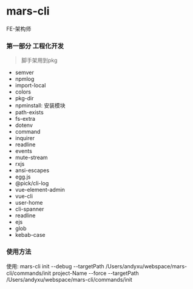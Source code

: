 # mars-cli
FE-架构师

### 第一部分 工程化开发


> 脚手架用到pkg
- semver
- npmlog
- import-local
- colors
- pkg-dir
- npminstall: 安装模块
- path-exists
- fs-extra
- dotenv
- command
- inquirer
- readline
- events
- mute-stream
- rxjs
- ansi-escapes
- egg.js
- @pick/cli-log
- vue-element-admin
- vue-cli
- user-home
- cli-spanner
- readline
- ejs
- glob
- kebab-case

### 使用方法
使用: mars-cli init --debug --targetPath /Users/andyxu/webspace/mars-cli/commands/init project-Name --force
--targetPath /Users/andyxu/webspace/mars-cli/commands/init